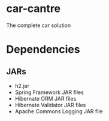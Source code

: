 # car-cantre
The complete car solution

# Dependencies
## JARs
* h2.jar
* Spring Framework JAR files
* Hibernate ORM JAR files
* Hibernate Validator JAR files
* Apache Commons Logging JAR file

